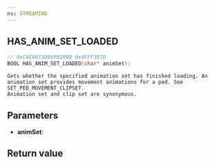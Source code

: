 ```yaml
---
ns: STREAMING
---
```

## HAS_ANIM_SET_LOADED

```c
// 0xC4EA073D86FB29B0 0x4FFF397D
BOOL HAS_ANIM_SET_LOADED(char* animSet);
```

```
Gets whether the specified animation set has finished loading. An animation set provides movement animations for a ped. See SET_PED_MOVEMENT_CLIPSET.  
Animation set and clip set are synonymous.  
```

## Parameters
* **animSet**: 

## Return value
